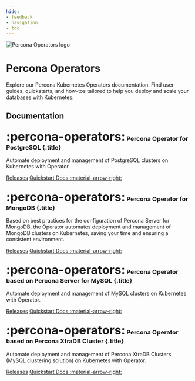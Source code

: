 ```yaml
---
hide:
- feedback
- navigation
- toc
---
```


<div class="landing" markdown>
<div class="splash header subpage operators dark" markdown>

![Percona Operators logo](assets/logo-dark-operators.svg)

# Percona Operators

Explore our Percona Kubernetes Operators documentation. Find user guides, quickstarts, and how-tos tailored to help you deploy and scale your databases with Kubernetes.

</div>
</div>



## Documentation

<div data-grid markdown>
<div data-banner markdown>

### <span style="font-size:2em">:percona-operators:</span> Percona Operator for PostgreSQL {.title}

Automate deployment and management of PostgreSQL clusters on Kubernetes with Operator.

<div class="actions" markdown>

[Releases](https://docs.percona.com/percona-operator-for-postgresql/2.0/ReleaseNotes/index.html)
[Quickstart Docs :material-arrow-right:](https://docs.percona.com/percona-operator-for-postgresql/2.0/quickstart.html)

</div>
</div>
<div data-banner markdown>

### <span style="font-size:2em">:percona-operators:</span> Percona Operator for MongoDB {.title}

Based on best practices for the configuration of Percona Server for MongoDB, the Operator automates deployment and management of MongoDB clusters on Kubernetes, saving your time and ensuring a consistent environment.

<div class="actions" markdown>

[Releases](https://docs.percona.com/percona-operator-for-mongodb/RN/index.html)
[Quickstart Docs :material-arrow-right:](https://docs.percona.com/percona-operator-for-mongodb/quickstart.html)

</div>
</div>
<div data-banner markdown>

### <span style="font-size:2em">:percona-operators:</span> Percona Operator based on Percona Server for MySQL {.title}

Automate deployment and management of MySQL clusters on Kubernetes with Operator.

<div class="actions" markdown>

[Releases](https://docs.percona.com/percona-operator-for-mysql/ps/ReleaseNotes/index.html)
[Quickstart Docs :material-arrow-right:](https://docs.percona.com/percona-operator-for-mysql/ps/quickstart.html)

</div>
</div>
<div data-banner markdown>

### <span style="font-size:2em">:percona-operators:</span> Percona Operator based on Percona XtraDB Cluster {.title}

Automate deployment and management of Percona XtraDB Clusters (MySQL clustering solution) on Kubernetes with Operator.

<div class="actions" markdown>

[Releases](https://docs.percona.com/percona-operator-for-mysql/pxc/ReleaseNotes/index.html)
[Quickstart Docs :material-arrow-right:](https://docs.percona.com/percona-operator-for-mysql/pxc/quickstart.html)

</div>
</div>
</div>